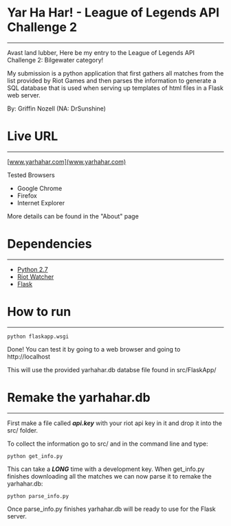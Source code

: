 # Yar Ha Har! - League of Legends API Challenge 2
------
Avast land lubber, Here be my entry to the League of Legends API Challenge 2: Bilgewater category!

My submission is a python application that first gathers all matches from the list provided by Riot Games and then parses the information to generate a SQL database that is used when serving up templates of html files in a Flask web server.

By: Griffin Nozell (NA: DrSunshine)

# Live URL
------

[www.yarhahar.com](www.yarhahar.com)

Tested Browsers
* Google Chrome
* Firefox
* Internet Explorer

More details can be found in the "About" page

# Dependencies
------
* [Python 2.7](https://www.python.org/downloads/)
* [Riot Watcher](https://github.com/pseudonym117/Riot-Watcher)
* [Flask](http://flask.pocoo.org/)

# How to run
------
```python flaskapp.wsgi```

Done! You can test it by going to a web browser and going to http://localhost

This will use the provided yarhahar.db databse file found in src/FlaskApp/ 

# Remake the yarhahar.db 
------

First make a file called ***api.key*** with your riot api key in it and drop it into the src/ folder.

To collect the information go to src/ and in the command line and type:

```python get_info.py```

This can take a ***LONG***  time with a development key. When get_info.py finishes downloading all the matches we can now parse it to remake the yarhahar.db:

```python parse_info.py```

Once parse_info.py finishes yarhahar.db will be ready to use for the Flask server.
